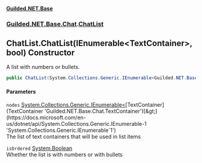 
#### [Guilded.NET.Base](index 'index')
### [Guilded.NET.Base.Chat](index#Guilded_NET_Base_Chat 'Guilded.NET.Base.Chat').[ChatList](ChatList 'Guilded.NET.Base.Chat.ChatList')
## ChatList.ChatList(IEnumerable&lt;TextContainer&gt;, bool) Constructor
A list with numbers or bullets.  
```csharp
public ChatList(System.Collections.Generic.IEnumerable<Guilded.NET.Base.Chat.TextContainer> nodes, bool isOrdered=false);
```

#### Parameters
<a name='Guilded_NET_Base_Chat_ChatList_ChatList(System_Collections_Generic_IEnumerable_Guilded_NET_Base_Chat_TextContainer__bool)_nodes'></a>
`nodes` [System.Collections.Generic.IEnumerable&lt;](https://docs.microsoft.com/en-us/dotnet/api/System.Collections.Generic.IEnumerable-1 'System.Collections.Generic.IEnumerable`1')[TextContainer](TextContainer 'Guilded.NET.Base.Chat.TextContainer')[&gt;](https://docs.microsoft.com/en-us/dotnet/api/System.Collections.Generic.IEnumerable-1 'System.Collections.Generic.IEnumerable`1')  
The list of text containers that will be used in list items
  
<a name='Guilded_NET_Base_Chat_ChatList_ChatList(System_Collections_Generic_IEnumerable_Guilded_NET_Base_Chat_TextContainer__bool)_isOrdered'></a>
`isOrdered` [System.Boolean](https://docs.microsoft.com/en-us/dotnet/api/System.Boolean 'System.Boolean')  
Whether the list is with numbers or with bullets
  
